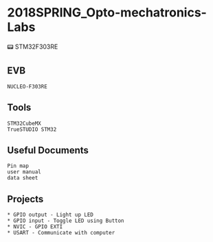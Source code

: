 # 2018SPRING_Opto-mechatronics-Labs
📟 STM32F303RE



## EVB
```
NUCLEO-F303RE
```
## Tools
```
STM32CubeMX
TrueSTUDIO STM32
```
## Useful Documents
```
Pin map
user manual
data sheet
```
## Projects
```
* GPIO output - Light up LED
* GPIO input - Toggle LED using Button
* NVIC - GPIO EXTI
* USART - Communicate with computer
```
